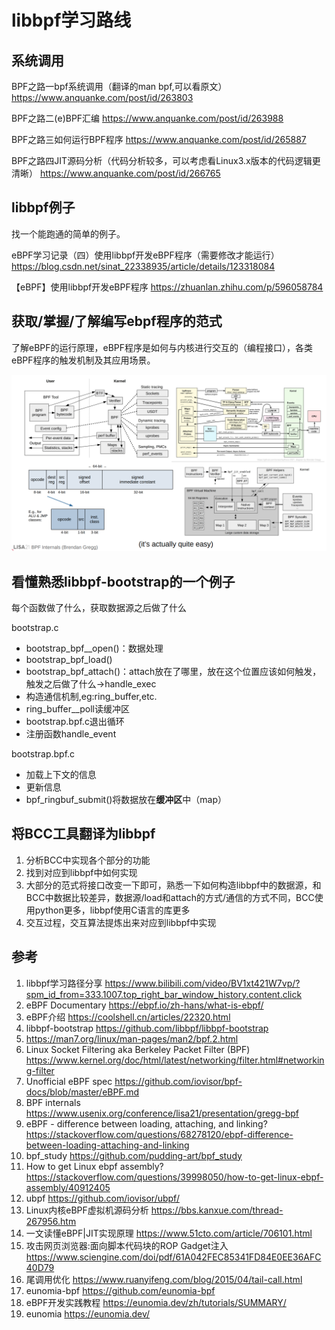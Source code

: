 # libbpf学习路线
## 系统调用

BPF之路一bpf系统调用（翻译的man bpf,可以看原文）
https://www.anquanke.com/post/id/263803

BPF之路二(e)BPF汇编
https://www.anquanke.com/post/id/263988

BPF之路三如何运行BPF程序
https://www.anquanke.com/post/id/265887

BPF之路四JIT源码分析（代码分析较多，可以考虑看Linux3.x版本的代码逻辑更清晰）
https://www.anquanke.com/post/id/266765

## libbpf例子
找一个能跑通的简单的例子。

eBPF学习记录（四）使用libbpf开发eBPF程序（需要修改才能运行）
https://blog.csdn.net/sinat_22338935/article/details/123318084

【eBPF】使用libbpf开发eBPF程序
https://zhuanlan.zhihu.com/p/596058784

## 获取/掌握/了解编写ebpf程序的范式
了解eBPF的运行原理，eBPF程序是如何与内核进行交互的（编程接口），各类eBPF程序的触发机制及其应用场景。

![bpf_internals](image-7.png)

## 看懂熟悉libbpf-bootstrap的一个例子

每个函数做了什么，获取数据源之后做了什么

bootstrap.c
- bootstrap_bpf__open()：数据处理
- bootstrap_bpf_load() 
- bootstrap_bpf_attach()：attach放在了哪里，放在这个位置应该如何触发，触发之后做了什么->handle_exec
- 构造通信机制,eg:ring_buffer,etc.
- ring_buffer__poll读缓冲区 
- bootstrap.bpf.c退出循环
- 注册函数handle_event

bootstrap.bpf.c
- 加载上下文的信息
- 更新信息
- bpf_ringbuf_submit()将数据放在**缓冲区**中（map）

## 将BCC工具翻译为libbpf
1. 分析BCC中实现各个部分的功能
2. 找到对应到libbpf中如何实现
3. 大部分的范式将接口改变一下即可，熟悉一下如何构造libbpf中的数据源，和BCC中数据比较差异，数据源/load和attach的方式/通信的方式不同，BCC使用python更多，libbpf使用C语言的库更多
4. 交互过程，交互算法提炼出来对应到libbpf中实现


## 参考
1. libbpf学习路径分享
https://www.bilibili.com/video/BV1xt421W7vp/?spm_id_from=333.1007.top_right_bar_window_history.content.click
2. eBPF Documentary
https://ebpf.io/zh-hans/what-is-ebpf/
3. eBPF介绍 https://coolshell.cn/articles/22320.html
4. libbpf-bootstrap https://github.com/libbpf/libbpf-bootstrap
5. https://man7.org/linux/man-pages/man2/bpf.2.html
6. Linux Socket Filtering aka Berkeley Packet Filter (BPF) https://www.kernel.org/doc/html/latest/networking/filter.html#networking-filter
7. Unofficial eBPF spec https://github.com/iovisor/bpf-docs/blob/master/eBPF.md
8. BPF internals https://www.usenix.org/conference/lisa21/presentation/gregg-bpf
9. eBPF - difference between loading, attaching, and linking? https://stackoverflow.com/questions/68278120/ebpf-difference-between-loading-attaching-and-linking
10. bpf_study https://github.com/pudding-art/bpf_study
11. How to get Linux ebpf assembly? https://stackoverflow.com/questions/39998050/how-to-get-linux-ebpf-assembly/40912405
12. ubpf https://github.com/iovisor/ubpf/
13. Linux内核eBPF虚拟机源码分析 https://bbs.kanxue.com/thread-267956.htm
14. 一文读懂eBPF|JIT实现原理 https://www.51cto.com/article/706101.html
15. 攻击网页浏览器:面向脚本代码块的ROP Gadget注入 https://www.sciengine.com/doi/pdf/61A042FEC85341FD84E0EE36AFC40D79
16. 尾调用优化 https://www.ruanyifeng.com/blog/2015/04/tail-call.html
17. eunomia-bpf https://github.com/eunomia-bpf
18. eBPF开发实践教程 https://eunomia.dev/zh/tutorials/SUMMARY/
19. eunomia https://eunomia.dev/
